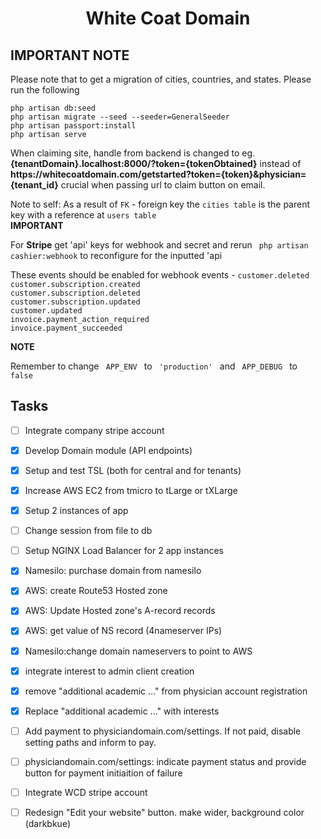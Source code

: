 <h1 align="center">White Coat Domain</h1>

## IMPORTANT NOTE
Please note that to get a migration of cities, countries, and states.
Please run the following 
<p>
    <code>php artisan db:seed</code> <br/> 
    <code>php artisan migrate --seed --seeder=GeneralSeeder</code> <br/> 
    <code>php artisan passport:install</code> <br/> 
    <code>php artisan serve</code> <br/> 
</p>
<p>
    When claiming site, handle from backend is changed to  eg. <strong>{tenantDomain}.localhost:8000/?token={tokenObtained}</strong> instead of <strong>https://whitecoatdomain.com/getstarted?token={token}&physician={tenant_id}</strong> crucial when passing url to claim button on email.
</p>
Note to self: As a result of <code>FK</code> - foreign key the <code>cities table</code> is the parent key with a reference at <code>users table</code><br/>
<b>IMPORTANT</b><p>For <strong>Stripe</strong> get 'api' keys for webhook and secret and rerun <code> php artisan cashier:webhook</code> to reconfigure for the inputted 'api</p>
<p>These events should be enabled for webhook events - <code>customer.deleted
customer.subscription.created
customer.subscription.deleted
customer.subscription.updated
customer.updated
invoice.payment_action_required
invoice.payment_succeeded</code></p>

<strong>NOTE</strong><p>Remember to change <code> APP_ENV </code> to <code> 'production' </code> and <code> APP_DEBUG </code> to <code> false </code></p>

## Tasks 

- [ ] Integrate company stripe account
- [x] Develop Domain module (API endpoints)
- [x] Setup and test TSL (both for central and for tenants)
- [x] Increase AWS EC2 from tmicro to tLarge or tXLarge
- [x] Setup 2 instances of app
- [ ] Change session from file to db
- [ ] Setup NGINX Load Balancer for 2 app instances
- [x] Namesilo: purchase domain from namesilo
- [x] AWS: create Route53 Hosted zone
- [x] AWS: Update Hosted zone's A-record records
- [x] AWS: get value of NS record (4nameserver IPs)
- [x] Namesilo:change domain nameservers to point to AWS 
- [x] integrate interest to admin client creation
- [x] remove "additional academic ..." from physician account registration
- [x] Replace "additional academic ..." with interests
- [ ] Add payment to physiciandomain.com/settings. If not paid, disable setting paths and inform to pay.
- [ ] physiciandomain.com/settings: indicate payment status and provide button for payment initiaition of failure
- [ ] Integrate WCD stripe account
- [ ] Redesign "Edit your website" button. make wider, background color (darkbkue)

